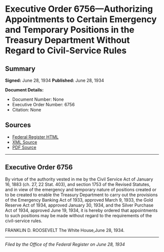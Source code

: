 # Executive Order 6756—Authorizing Appointments to Certain Emergency and Temporary Positions in the Treasury Department Without Regard to Civil-Service Rules

## Summary

**Signed:** June 28, 1934
**Published:** June 28, 1934

**Document Details:**
- Document Number: None
- Executive Order Number: 6756
- Citation: None

## Sources
- [Federal Register HTML](https://www.presidency.ucsb.edu/documents/executive-order-6756-authorizing-appointments-certain-emergency-and-temporary-positions)
- [XML Source](None)
- [PDF Source](None)

---

## Executive Order 6756

By virtue of the authority vested in me by the Civil Service Act of January 16, 1883 (ch. 27, 22 Stat. 403), and section 1753 of the Revised Statutes, and in view of the emergency and temporary nature of positions created or to be created to enable the Treasury Department to carry out the provisions of the Emergency Banking Act of 1933, approved March 9, 1933, the Gold Reserve Act of 1934, approved January 30, 1934, and the Silver Purchase Act of 1934, approved June 19, 1934, it is hereby ordered that appointments to such positions may be made without regard to the requirements of the civil-service rules.

FRANKLIN D. ROOSEVELT
The White House,June 28, 1934.

---

*Filed by the Office of the Federal Register on June 28, 1934*
